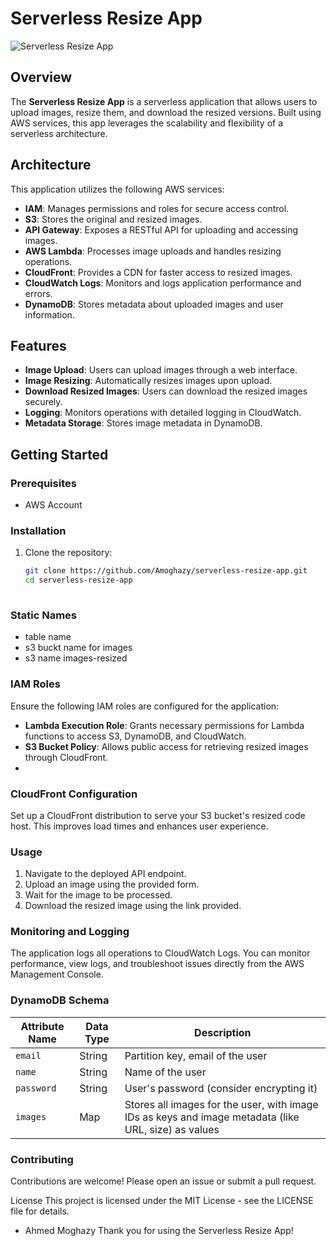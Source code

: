 # Serverless Resize App

![Serverless Resize App](https://assets.intersystems.cn/dims4/default/b9afc6f/2147483647/strip/true/crop/780x422+0+0/resize/780x422!/format/webp/quality/90/?url=http%3A%2F%2Finter-systems-brightspot.s3.amazonaws.com%2F26%2Fbd%2F6a6aa762425f87ad7d5c2fe65f8c%2Fawslogo-image.jpg)

## Overview

The **Serverless Resize App** is a serverless application that allows users to upload images, resize them, and download the resized versions. Built using AWS services, this app leverages the scalability and flexibility of a serverless architecture.

## Architecture

This application utilizes the following AWS services:

- **IAM**: Manages permissions and roles for secure access control.
- **S3**: Stores the original and resized images.
- **API Gateway**: Exposes a RESTful API for uploading and accessing images.
- **AWS Lambda**: Processes image uploads and handles resizing operations.
- **CloudFront**: Provides a CDN for faster access to resized images.
- **CloudWatch Logs**: Monitors and logs application performance and errors.
- **DynamoDB**: Stores metadata about uploaded images and user information.

## Features

- **Image Upload**: Users can upload images through a web interface.
- **Image Resizing**: Automatically resizes images upon upload.
- **Download Resized Images**: Users can download the resized images securely.
- **Logging**: Monitors operations with detailed logging in CloudWatch.
- **Metadata Storage**: Stores image metadata in DynamoDB.

## Getting Started

### Prerequisites

- AWS Account


### Installation

1. Clone the repository:
   ```bash
   git clone https://github.com/Amoghazy/serverless-resize-app.git
   cd serverless-resize-app
  
   ```



### Static Names
  - table name
  - s3 buckt name for images
  - s3 name  images-resized

### IAM Roles

Ensure the following IAM roles are configured for the application:

- **Lambda Execution Role**: Grants necessary permissions for Lambda functions to access S3, DynamoDB, and CloudWatch.
- **S3 Bucket Policy**: Allows public access for retrieving resized images through CloudFront.
- 

### CloudFront Configuration

Set up a CloudFront distribution to serve your S3 bucket's resized code host. This improves load times and enhances user experience.

### Usage

1. Navigate to the deployed API endpoint.
2. Upload an image using the provided form.
3. Wait for the image to be processed.
4. Download the resized image using the link provided.

### Monitoring and Logging

The application logs all operations to CloudWatch Logs. You can monitor performance, view logs, and troubleshoot issues directly from the AWS Management Console.

### DynamoDB Schema

| Attribute Name  | Data Type | Description                                       |
|------------------|-----------|---------------------------------------------------|
| `email`          | String    | Partition key, email of the user                 |
| `name`           | String    | Name of the user                                  |
| `password`       | String    | User's password (consider encrypting it)         |
| `images`         | Map       | Stores all images for the user, with image IDs as keys and image metadata (like URL, size) as values |


### Contributing

Contributions are welcome! Please open an issue or submit a pull request.

License
This project is licensed under the MIT License - see the LICENSE file for details.


- Ahmed Moghazy
Thank you for using the Serverless Resize App!



